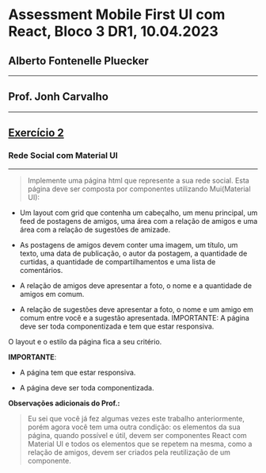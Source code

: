 # Assessment Mobile First UI com React, Bloco 3 DR1, 10.04.2023

## Alberto Fontenelle Pluecker

---

## Prof. Jonh Carvalho

---

## [Exercício 2](https://replit.com/@INFNET-GRLEDC01C1-N2-L1/MFUIR-AT-02-AlbertoFontenel)

### Rede Social com Material UI

---

> Implemente uma página html que represente a sua rede social. Esta página deve ser composta por componentes utilizando Mui(Material UI):

- Um layout com grid que contenha um cabeçalho, um menu principal, um feed de postagens de amigos, uma área com a relação de amigos e uma área com a relação de sugestões de amizade.

- As postagens de amigos devem conter uma imagem, um título, um texto, uma data de publicação, o autor da postagem, a quantidade de curtidas, a quantidade de compartilhamentos e uma lista de comentários.

- A relação de amigos deve apresentar a foto, o nome e a quantidade de amigos em comum.

- A relação de sugestões deve apresentar a foto, o nome e um amigo em comum entre você e a sugestão apresentada. IMPORTANTE: A página deve ser toda componentizada e tem que estar responsiva.

O layout e o estilo da página fica a seu critério.

**IMPORTANTE**:

- A página tem que estar responsiva.

- A página deve ser toda componentizada.

**Observações adicionais do Prof.:**

> Eu sei que você já fez algumas vezes este trabalho anteriormente, porém agora você tem uma outra condição: os elementos da sua página, quando possível e útil, devem ser componentes React com Material UI e todos os elementos que se repetem na mesma, como a relação de amigos, devem ser criados pela reutilização de um componente.
